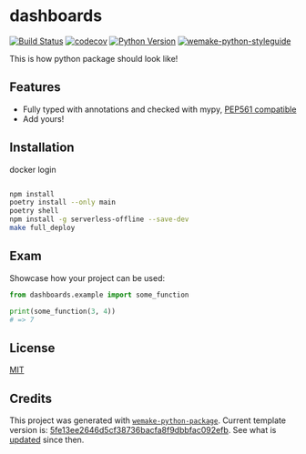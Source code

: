 # dashboards

[![Build Status](https://github.com/aljeshishe/dashboards/workflows/test/badge.svg?branch=master&event=push)](https://github.com/aljeshishe/dashboards/actions?query=workflow%3Atest)
[![codecov](https://codecov.io/gh/aljeshishe/dashboards/branch/master/graph/badge.svg)](https://codecov.io/gh/aljeshishe/dashboards)
[![Python Version](https://img.shields.io/pypi/pyversions/dashboards.svg)](https://pypi.org/project/dashboards/)
[![wemake-python-styleguide](https://img.shields.io/badge/style-wemake-000000.svg)](https://github.com/wemake-services/wemake-python-styleguide)

This is how python package should look like!


## Features

- Fully typed with annotations and checked with mypy, [PEP561 compatible](https://www.python.org/dev/peps/pep-0561/)
- Add yours!


## Installation
docker login
```bash

npm install
poetry install --only main
poetry shell
npm install -g serverless-offline --save-dev 
make full_deploy
```


## Exam

Showcase how your project can be used:

```python
from dashboards.example import some_function

print(some_function(3, 4))
# => 7
```

## License

[MIT](https://github.com/aljeshishe/dashboards/blob/master/LICENSE)


## Credits

This project was generated with [`wemake-python-package`](https://github.com/wemake-services/wemake-python-package). Current template version is: [5fe13ee2646d5cf38736bacfa8f9dbbfac092efb](https://github.com/wemake-services/wemake-python-package/tree/5fe13ee2646d5cf38736bacfa8f9dbbfac092efb). See what is [updated](https://github.com/wemake-services/wemake-python-package/compare/5fe13ee2646d5cf38736bacfa8f9dbbfac092efb...master) since then.
